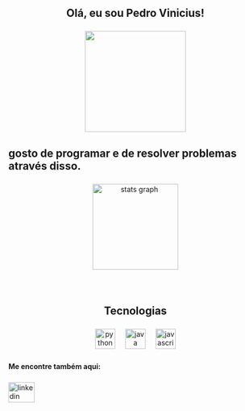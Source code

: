 <h2 align="center">Olá, eu sou Pedro Vinicius!</h2>

###

<div align="center">
  <img height="200" src="https://media3.giphy.com/media/v1.Y2lkPTc5MGI3NjExYmtlbzdhMXV3emU1dDRpaHozZHFqNHEzeW11NHU2a3RkYWVuMGZqZCZlcD12MV9pbnRlcm5hbF9naWZfYnlfaWQmY3Q9Zw/2tTKTKoR6UcTIJPnuq/giphy.gif"  />
</div>

###

<h2 align="left">gosto de programar e de resolver problemas através disso.</h2>

###

<div align="center">
  <img src="https://github-readme-stats.vercel.app/api?username=pedro-vin&hide_title=false&hide_rank=false&show_icons=true&include_all_commits=true&count_private=true&disable_animations=false&theme=dark&locale=en&hide_border=false&order=1" height="170" alt="stats graph"  />
</div>

###

<br clear="both">

<h2 align="center">Tecnologias</h2>

###

<div align="center">
  <img src="https://cdn.jsdelivr.net/gh/devicons/devicon/icons/python/python-original.svg" height="40" alt="python logo"  />
  <img width="12" />
  <img src="https://cdn.jsdelivr.net/gh/devicons/devicon/icons/java/java-original.svg" height="40" alt="java logo"  />
  <img width="12" />
  <img src="https://cdn.jsdelivr.net/gh/devicons/devicon/icons/javascript/javascript-original.svg" height="40" alt="javascript logo"  />
</div>

###

<h4 align="left">Me encontre também aqui:</h4>

###

<div align="left">
  <a href="https://www.linkedin.com/in/opedrovinicius" target="_blank">
    <img src="https://raw.githubusercontent.com/maurodesouza/profile-readme-generator/master/src/assets/icons/social/linkedin/default.svg" width="52" height="40" alt="linkedin logo"  />
  </a>
</div>

###
